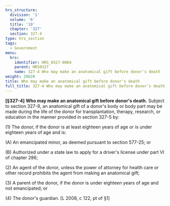 ```yaml
---
hrs_structure:
  division: '1'
  volume: '6'
  title: '19'
  chapter: '327'
  section: 327-4
type: hrs_section
tags:
  - Government
menu:
  hrs:
    identifier: HRS_0327-0004
    parent: HRS0327
    name: 327-4 Who may make an anatomical gift before donor's death
weight: 26020
title: Who may make an anatomical gift before donor's death
full_title: 327-4 Who may make an anatomical gift before donor's death
---
```

**[§327-4]** **Who may make an anatomical gift before donor's death.** Subject to section 327-8, an anatomical gift of a donor's body or body part may be made during the life of the donor for transplantation, therapy, research, or education in the manner provided in section 327-5 by:

(1) The donor, if the donor is at least eighteen years of age or is under eighteen years of age and is:

(A) An emancipated minor, as deemed pursuant to section 577-25; or

(B) Authorized under a state law to apply for a driver's license under part VI of chapter 286;

(2) An agent of the donor, unless the power of attorney for health care or other record prohibits the agent from making an anatomical gift;

(3) A parent of the donor, if the donor is under eighteen years of age and not emancipated; or

(4) The donor's guardian. [L 2008, c 122, pt of §1]